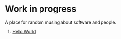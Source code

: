 # Work in progress

A place for random musing about software and people.

1. [Hello World](hello-world/README.md)